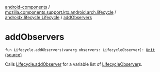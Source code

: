 [android-components](../../index.md) / [mozilla.components.support.ktx.android.arch.lifecycle](../index.md) / [androidx.lifecycle.Lifecycle](index.md) / [addObservers](./add-observers.md)

# addObservers

`fun Lifecycle.addObservers(vararg observers: LifecycleObserver): `[`Unit`](https://kotlinlang.org/api/latest/jvm/stdlib/kotlin/-unit/index.html) [(source)](https://github.com/mozilla-mobile/android-components/blob/master/components/support/ktx/src/main/java/mozilla/components/support/ktx/android/arch/lifecycle/Lifecycle.kt#L13)

Calls [Lifecycle.addObserver](#) for a variable list of [LifecycleObserver](#)s.

